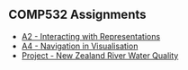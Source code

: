 ## COMP532 Assignments

<ul class="nav">
    <li><a href="./badminton/home.html">A2 - Interacting with Representations</a></li>
    <li><a href="./photos/home.html">A4 - Navigation in Visualisation</a></li>
    <li><a href="./rivers/index.html">Project - New Zealand River Water Quality</a></li>
</ul>
